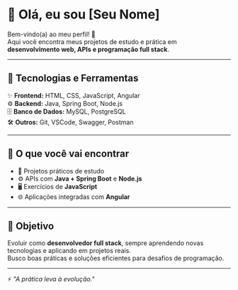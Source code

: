 # 👋 Olá, eu sou [Seu Nome]

Bem-vindo(a) ao meu perfil! 🚀  
Aqui você encontra meus projetos de estudo e prática em **desenvolvimento web, APIs e programação full stack**.  

---

## 🔧 Tecnologias e Ferramentas
✨ **Frontend:** HTML, CSS, JavaScript, Angular  
⚙️ **Backend:** Java, Spring Boot, Node.js  
🗄️ **Banco de Dados:** MySQL, PostgreSQL  
🛠️ **Outros:** Git, VSCode, Swagger, Postman  

---

## 📂 O que você vai encontrar
- 📘 Projetos práticos de estudo  
- ⚙️ APIs com **Java + Spring Boot** e **Node.js**  
- 🖥️ Exercícios de **JavaScript**  
- 🌐 Aplicações integradas com **Angular**  

---

## 🚀 Objetivo
Evoluir como **desenvolvedor full stack**, sempre aprendendo novas tecnologias e aplicando em projetos reais.  
Busco boas práticas e soluções eficientes para desafios de programação.  

---

⚡ _"A prática leva à evolução."_  


